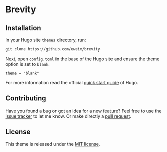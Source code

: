 # Brevity

## Installation

In your Hugo site `themes` directory, run:

```
git clone https://github.com/eweix/brevity
```

Next, open `config.toml` in the base of the Hugo site and ensure the theme option is set to `blank`.

```
theme = "blank"
```

For more information read the official [quick start guide](https://gohugo.io/getting-started/quick-start/) of Hugo.

## Contributing

Have you found a bug or got an idea for a new feature? Feel free to use the [issue tracker](https://github.com/eweix/brevity/issues) to let me know. Or make directly a [pull request](https://github.com/eweix/brevity/pulls).

## License

This theme is released under the [MIT license](https://github.com/Vimux/blank/blob/master/LICENSE).
